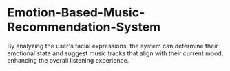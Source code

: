 # Emotion-Based-Music-Recommendation-System
By analyzing the user's facial expressions, the system can determine their emotional state and suggest music tracks that align with their current mood, enhancing the overall listening experience.
